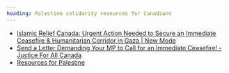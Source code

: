 ```yaml
---
heading: Palestine solidarity resources for Canadians
---
```


- [ Islamic Relief Canada: Urgent Action Needed to Secure an Immediate Ceasefire & Humanitarian Corridor in Gaza | New Mode ](https://act.newmode.net/action/islamic-relief-canada/canada-call-immediate-humanitarian-corridor-gaza)
- [ Send a Letter Demanding Your MP to Call for an Immediate Ceasefire! - Justice For All Canada ](https://www.justiceforallcanada.org/palestine.html)
- [ Resources for Palestine ](https://docs.google.com/document/d/1HBs4VjHfx4qfCY_o_SRuPazZtcU7VpeQqY9wLdbinYM/edit)
